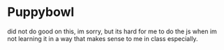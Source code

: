 # Puppybowl
did not do good on this, im sorry, but its hard for me to do the js when im not learning it in a way that makes sense to me in class especially. 
